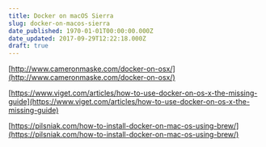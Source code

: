 ```yaml
---
title: Docker on macOS Sierra
slug: docker-on-macos-sierra
date_published: 1970-01-01T00:00:00.000Z
date_updated: 2017-09-29T12:22:18.000Z
draft: true
---
```


[http://www.cameronmaske.com/docker-on-osx/](http://www.cameronmaske.com/docker-on-osx/)

[https://www.viget.com/articles/how-to-use-docker-on-os-x-the-missing-guide](https://www.viget.com/articles/how-to-use-docker-on-os-x-the-missing-guide)

[https://pilsniak.com/how-to-install-docker-on-mac-os-using-brew/](https://pilsniak.com/how-to-install-docker-on-mac-os-using-brew/)
